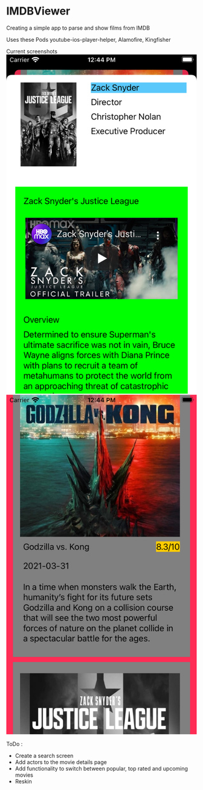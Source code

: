 # IMDBViewer
Creating a simple app to parse and show films from IMDB


Uses these Pods 
youtube-ios-player-helper, Alamofire, Kingfisher

Current screenshots
![alt text](https://github.com/CongL3/IMDBViewer/blob/main/App%20Screenshots/Movie%20Details.png?raw=true)
![alt text](https://github.com/CongL3/IMDBViewer/blob/main/App%20Screenshots/Popular.png?raw=true)

ToDo :
* Create a search screen
* Add actors to the movie details page
* Add functionality to switch between popular, top rated and upcoming movies
* Reskin
